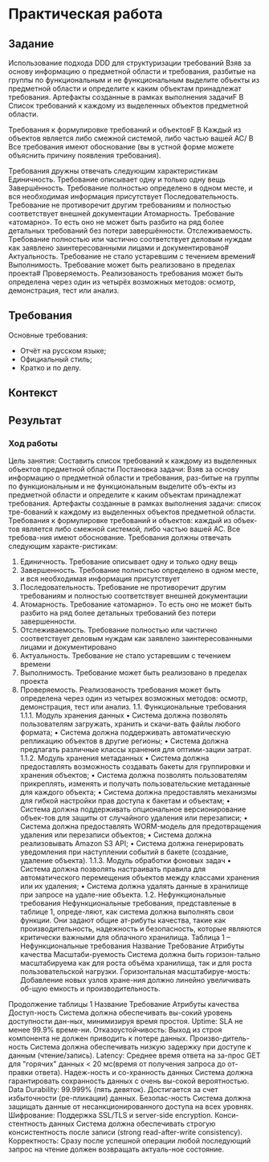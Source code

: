 # Практическая работа

## Задание

Использование подхода DDD для структуризации требований
Взяв за основу информацию о предметной области и требования, разбитые на группы по функциональным и не функциональным выделите объекты из предметной области и определите к каким объектам принадлежат требования.
Артефакты созданные в рамках выполнения задачиF
B Список требований к каждому из выделенных объектов предметной области.

Требования к формулировке требований и объектовF
B Каждый из объектов является либо смежной системой, либо частью вашей АС/
B Все требования имеют обоснование (вы в устной форме можете объяснить причину появления требования).

Требования дружны отвечать следующим характеристикам
Единичность. Требование описывает одну и только одну вещь
Завершённость. Требование полностью определено в одном месте, и вся необходимая информация присутствует
Последовательность. Требование не противоречит другим требованиям и полностью соответствует внешней документации
Атомарность. Требование «атомарно». То есть оно не может быть разбито на ряд более детальных требований без потери завершённости.
Отслеживаемость. Требование полностью или частично соответствует деловым нуждам как заявлено заинтересованными лицами и документировано#
Актуальность. Требование не стало устаревшим с течением времени#
Выполнимость. Требование может быть реализовано в пределах проекта#
Проверяемость. Реализованость требования может быть определена через один из четырёх возможных методов: осмотр, демонстрация, тест или анализ.

## Требования

Основные требования:

- Отчёт на русском языке;
- Официальный стиль;
- Кратко и по делу.

## Контекст

## Результат

### Ход работы

Цель занятия:
Составить список требований к каждому из выделенных объектов предметной области
Постановка задачи:
Взяв за основу информацию о предметной области и требования, раз-битые на группы по функциональным и не функциональным выделите объ-екты из предметной области и определите к каким объектам принадлежат требования. Артефакты созданные в рамках выполнения задачи: список тре-бований к каждому из выделенных объектов предметной области.
Требования к формулировке требований и объектов: каждый из объек-тов является либо смежной системой, либо частью вашей АС. Все требова-ния имеют обоснование. Требования должны отвечать следующим характе-ристикам:

1. Единичность. Требование описывает одну и только одну вещь
2. Завершенность. Требование полностью определено в одном месте, и вся необходимая информация присутствует
3. Последовательность. Требование не противоречит другим требованиям и полностью соответствует внешней документации
4. Атомарность. Требование «атомарно». То есть оно не может быть разбито на ряд более детальных требований без потери завершенности.
5. Отслеживаемость. Требование полностью или частично соответствует деловым нуждам как заявлено заинтересованными лицами и документировано
6. Актуальность. Требование не стало устаревшим с течением времени
7. Выполнимость. Требование может быть реализовано в пределах проекта
8. Проверяемость. Реализованость требования может быть определена через один из четырех возможных методов: осмотр, демонстрация, тест или анализ.
1.1. Функциональные требования
1.1.1. Модуль хранения данных
• Система должна позволять пользователям загружать, хранить и скачи-вать файлы любого формата;
• Система должна поддерживать автоматическую репликацию объектов в другие регионы;
• Система должна предлагать различные классы хранения для оптими-зации затрат.
1.1.2. Модуль хранения метаданных
• Система должна предоставлять возможность создавать бакеты для группировки и хранения объектов;
• Система должна позволять пользователям прикреплять, изменять и получать пользовательские метаданные для каждого объекта;
• Система должна предоставлять механизмы для гибкой настройки прав доступа к бакетам и объектам;
• Система должна поддерживать опциональное версионирование объек-тов для защиты от случайного удаления или перезаписи;
• Система должна предоставлять WORM-модель для предотвращения удаления или перезаписи объектов;
• Система должна реализовывать Amazon S3 API;
• Система должна генерировать уведомления при наступлении событий в бакете (создание, удаление объекта).
1.1.3. Модуль обработки фоновых задач
• Система должна позволять настраивать правила для автоматического перемещения объектов между классами хранения или их удаления;
• Система должна удалять данные в хранилище при запросе на удале-ние объекта.
1.2. Нефункциональные требования
Нефункциональные требования, представленые в таблице 1, опреде-ляют, как система должна выполнять свои функции. Они задают общие ат-рибуты качества, такие как производительность, надежность и безопасность, которые являются критически важными для облачного хранилища.
Таблица 1 – Нефункциональные требования
Название Требование Атрибуты качества
Масштаби-руемость Система должна быть горизон-тально масштабируема как для роста объёма хранилища, так и для роста пользовательской нагрузки. Горизонтальная масштабируе-мость: Добавление новых узлов хране-ния должно линейно увеличивать об-щую емкость и производительность.

Продолжение таблицы 1
Название Требование Атрибуты качества
Доступ-ность Система должна обеспечивать вы-сокий уровень доступности дан-ных, минимизируя время простоя. Uptime: SLA не менее 99.9% време-ни. Отказоустойчивость: Выход из строя компонента не должен приводить к потере данных.
Произво-дитель-ность Система должна обеспечивать низкую задержку при доступе к данным (чтение/запись). Latency: Среднее время ответа на за-прос GET для "горячих" данных < 20 мс(время от получения запроса до от-правки ответа).
Надеж-ность и со-хранность данных Система должна гарантировать сохранность данных с очень вы-сокой вероятностью. Data Durability: 99.999% (пять девяток). Достигается за счет избыточности (ре-пликации) данных.
Безопас-ность Система должна защищать данные от несанкционированного доступа на всех уровнях. Шифрование: Поддержка SSL/TLS и server-side encryption.
Конси-стентность данных Система должна обеспечивать строгую консистентность после записи (strong read-after-write consistency). Корректность: Сразу после успешной операции любой последующий запрос на чтение должен возвращать актуаль-ное состояние.
